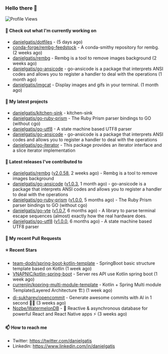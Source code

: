### Hello there 👋

![Profile Views](https://komarev.com/ghpvc/?username=danielgatis&label=PROFILE+VIEWS)

#### 👷 Check out what I'm currently working on

- [danielgatis/dotfiles](https://github.com/danielgatis/dotfiles) -  (5 days ago)
- [conda-forge/rembg-feedstock](https://github.com/conda-forge/rembg-feedstock) - A conda-smithy repository for rembg. (2 weeks ago)
- [danielgatis/rembg](https://github.com/danielgatis/rembg) - Rembg is a tool to remove images background (2 weeks ago)
- [danielgatis/go-ansicode](https://github.com/danielgatis/go-ansicode) - go-ansicode is a package that interprets ANSI codes and allows you to register a handler to deal with the operations (1 month ago)
- [danielgatis/imgcat](https://github.com/danielgatis/imgcat) - Display images and gifs in your terminal. (1 month ago)

#### 🌱 My latest projects

- [danielgatis/kitchen-sink](https://github.com/danielgatis/kitchen-sink) - kitchen-sink
- [danielgatis/go-ruby-prism](https://github.com/danielgatis/go-ruby-prism) - The Ruby Prism parser bindings to GO (without cgo)
- [danielgatis/go-utf8](https://github.com/danielgatis/go-utf8) - A state machine based UTF8 parser
- [danielgatis/go-ansicode](https://github.com/danielgatis/go-ansicode) - go-ansicode is a package that interprets ANSI codes and allows you to register a handler to deal with the operations
- [danielgatis/go-iterator](https://github.com/danielgatis/go-iterator) - This package provides an iterator interface and a slice iterator implementation

#### 🔭 Latest releases I've contributed to

- [danielgatis/rembg](https://github.com/danielgatis/rembg) ([v2.0.58](https://github.com/danielgatis/rembg/releases/tag/v2.0.58), 2 weeks ago) - Rembg is a tool to remove images background
- [danielgatis/go-ansicode](https://github.com/danielgatis/go-ansicode) ([v1.0.3](https://github.com/danielgatis/go-ansicode/releases/tag/v1.0.3), 1 month ago) - go-ansicode is a package that interprets ANSI codes and allows you to register a handler to deal with the operations
- [danielgatis/go-ruby-prism](https://github.com/danielgatis/go-ruby-prism) ([v1.0.0](https://github.com/danielgatis/go-ruby-prism/releases/tag/v1.0.0), 5 months ago) - The Ruby Prism parser bindings to GO (without cgo)
- [danielgatis/go-vte](https://github.com/danielgatis/go-vte) ([v1.0.7](https://github.com/danielgatis/go-vte/releases/tag/v1.0.7), 6 months ago) - A library to parse terminal escape sequences (almost) exactly how the real hardware does.
- [danielgatis/go-utf8](https://github.com/danielgatis/go-utf8) ([v1.0.0](https://github.com/danielgatis/go-utf8/releases/tag/v1.0.0), 6 months ago) - A state machine based UTF8 parser

#### 🔨 My recent Pull Requests


#### ⭐ Recent Stars

- [team-dodn/spring-boot-kotlin-template](https://github.com/team-dodn/spring-boot-kotlin-template) - SpringBoot basic structure template based on Kotlin (1 week ago)
- [VNAPNIC/kotlin-spring-boot](https://github.com/VNAPNIC/kotlin-spring-boot) - Server res API use Kotlin spring boot (1 week ago)
- [currenjin/kopring-multi-module-template](https://github.com/currenjin/kopring-multi-module-template) - Kotlin &#43; Spring Multi module Template(Layered Architecture 🏗️) (1 week ago)
- [di-sukharev/opencommit](https://github.com/di-sukharev/opencommit) - Generate awesome commits with AI in 1 second 🤯🔫 (3 weeks ago)
- [Nozbe/WatermelonDB](https://github.com/Nozbe/WatermelonDB) - 🍉 Reactive &amp; asynchronous database for powerful React and React Native apps ⚡️ (3 weeks ago)

#### 📫 How to reach me

- Twitter: https://twitter.com/danielgatis
- Linkedin: https://www.linkedin.com/in/danielgatis
